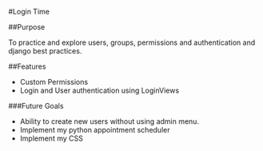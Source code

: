 #Login Time

##Purpose

To practice and explore users, groups,  permissions and authentication and django best practices.

##Features
+ Custom Permissions
+ Login and User authentication using LoginViews

###Future Goals
+ Ability to create new users without using admin menu.
+ Implement my python appointment scheduler
+ Implement my CSS




